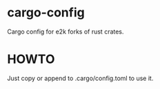 # cargo-config
Cargo config for e2k forks of rust crates.

# HOWTO
Just copy or append to .cargo/config.toml to use it.
